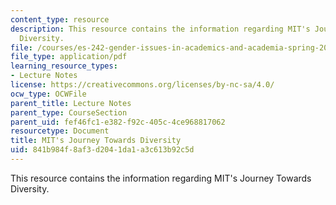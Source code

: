```yaml
---
content_type: resource
description: This resource contains the information regarding MIT's Journey Towards
  Diversity.
file: /courses/es-242-gender-issues-in-academics-and-academia-spring-2004/841b984f8af3d2041da1a3c613b92c5d_MITES_242S04_ses11.pdf
file_type: application/pdf
learning_resource_types:
- Lecture Notes
license: https://creativecommons.org/licenses/by-nc-sa/4.0/
ocw_type: OCWFile
parent_title: Lecture Notes
parent_type: CourseSection
parent_uid: fef46fc1-e382-f92c-405c-4ce968817062
resourcetype: Document
title: MIT's Journey Towards Diversity
uid: 841b984f-8af3-d204-1da1-a3c613b92c5d
---
```

This resource contains the information regarding MIT's Journey Towards Diversity.